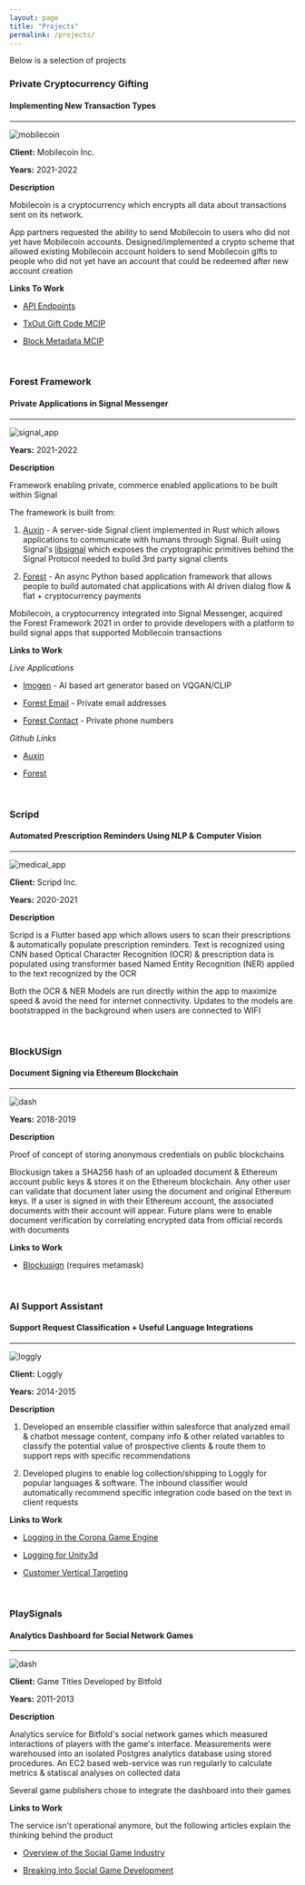 ```yaml
---
layout: page
title: "Projects"
permalink: /projects/
---
```


Below is a selection of projects 

### Private Cryptocurrency Gifting

#### Implementing New Transaction Types
----

![mobilecoin]({{site.baseurl}}/images/rustcode.png)

**Client:** Mobilecoin Inc.

**Years:** 2021-2022

**Description**

Mobilecoin is a cryptocurrency which encrypts all data about transactions sent on its network.

App partners requested the ability to send Mobilecoin to users who did not yet have Mobilecoin accounts. Designed/implemented a crypto scheme that allowed existing Mobilecoin account holders to send Mobilecoin gifts to people who did not yet have an account that could be redeemed after new account creation

**Links To Work**

* [API Endpoints](https://mobilecoin.gitbook.io/full-service-api/api-endpoints/gift-code/claim_gift_code)

* [TxOut Gift Code MCIP](https://github.com/mobilecoinfoundation/mcips/blob/main/text/0032-fog-compatible-gift-codes.md)

* [Block Metadata MCIP](https://github.com/mobilecoinfoundation/mcips/blob/main/text/0043-block-metadata.md)

<br>

### Forest Framework

#### Private Applications in Signal Messenger
----

![signal_app]({{site.baseurl}}/images/signal_app.jpeg)

**Years:** 2021-2022

**Description**

Framework enabling private, commerce enabled applications to be built within Signal

The framework is built from:

1. [Auxin](https://github.com/mobilecoinofficial/auxin) - A server-side Signal client implemented in Rust which allows applications to communicate with humans through Signal. Built using Signal's [libsignal](https://github.com/signalapp/libsignal) which exposes the cryptographic primitives behind the Signal Protocol needed to build 3rd party signal clients

2. [Forest](https://github.com/mobilecoinofficial/forest) - An async Python based application framework that allows people to build automated chat applications with AI driven dialog flow & fiat + cryptocurrency payments

Mobilecoin, a cryptocurrency integrated into Signal Messenger, acquired the Forest Framework 2021 in order to provide developers with a platform to build signal apps that supported Mobilecoin transactions

**Links to Work**

*Live Applications*

* [Imogen](https://signal.group/#CjQKIBMsSPcIQYNjlSA1C1NqvapdjiZX31bdrCpH4ZI9BbwEEhAHOP7DVF1GjizAzYmOnDcY) - AI based art generator based on VQGAN/CLIP

* [Forest Email](https://signal.me/#p/+16266690001) - Private email addresses

* [Forest Contact](https://signal.me/#p/+447888866969) - Private phone numbers

*Github Links*

* [Auxin](https://github.com/mobilecoinofficial/auxin)

* [Forest](https://github.com/mobilecoinofficial/forest)

<br>

### Scripd

#### Automated Prescription Reminders Using NLP & Computer Vision
----

![medical_app]({{site.baseurl}}/images/medical_compressed.png)

**Client:** Scripd Inc.

**Years:** 2020-2021

**Description**

Scripd is a Flutter based app which allows users to scan their prescriptions & automatically populate prescription reminders. Text is recognized using CNN based Optical Character Recognition (OCR) & prescription data is populated using transformer based Named Entity Recognition (NER) applied to the text recognized by the OCR

Both the OCR & NER Models are run directly within the app to maximize speed & avoid the need for internet connectivity. Updates to the models are bootstrapped in the background when users are connected to WIFI

<br>

### BlockUSign

#### Document Signing via Ethereum Blockchain
----

![dash]({{site.baseurl}}/images/blockchain.png)

**Years:** 2018-2019

**Description**

Proof of concept of storing anonymous credentials on public blockchains

Blockusign takes a SHA256 hash of an uploaded document & Ethereum account public keys & stores it on the Ethereum blockchain. Any other user can validate that document later using the document and original Ethereum keys. If a user is signed in with their Ethereum account, the associated documents with their account will appear. Future plans were to enable document verification by correlating encrypted data from official records with documents

**Links to Work**

* [Blockusign](https://iamalwaysuncomfortable.github.io/dapp_testing_range/) (requires metamask)

<br>

### AI Support Assistant

#### Support Request Classification + Useful Language Integrations
----

![loggly]({{site.baseurl}}/images/loggly.png)

**Client:** Loggly

**Years:** 2014-2015

**Description**

1. Developed an ensemble classifier within salesforce that analyzed email & chatbot message content, company info & other related variables to classify the potential value of prospective clients & route them to support reps with specific recommendations

2. Developed plugins to enable log collection/shipping to Loggly for popular languages & software. The inbound classifier would automatically recommend specific integration code based on the text in client requests

**Links to Work** 

* [Logging in the Corona Game Engine](https://www.loggly.com/blog/logging-from-game-engines-part-two-logging-in-the-corona-sdk/)

* [Logging for Unity3d](https://www.loggly.com/blog/logging-in-unity3d/)

* [Customer Vertical Targeting](http://www.gamesauce.biz/2014/09/10/a-comprehensive-analysis-of-the-tools-that-support-mobile-game-development-part-1/)

<br>

### PlaySignals

#### Analytics Dashboard for Social Network Games
----

![dash]({{site.baseurl}}/images/research.gif)

**Client:** Game Titles Developed by Bitfold

**Years:** 2011-2013

**Description**

Analytics service for Bitfold's social network games which measured interactions of players with the game's interface. Measurements were warehoused into an isolated Postgres analytics database using stored procedures. An EC2 based web-service was run regularly to calculate metrics & statiscal analyses on collected data

Several game publishers chose to integrate the dashboard into their games

**Links to Work**

The service isn't operational anymore, but the following articles explain the thinking behind the product

* [Overview of the Social Game Industry](https://www.slideshare.net/Bitfold/social-facebook-game-space-at-a-glance)

* [Breaking into Social Game Development](https://www.adweek.com/digital/breaking-into-social-gaming-a-must-read-guide-to-entering-the-facebook-game-space/)

<br>
